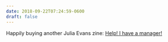 ```yaml
---
date: 2018-09-22T07:24:59-0600
draft: false
---
```


Happily buying another Julia Evans zine: [Help! I have a manager!](https://gumroad.com/l/manager-zine)

